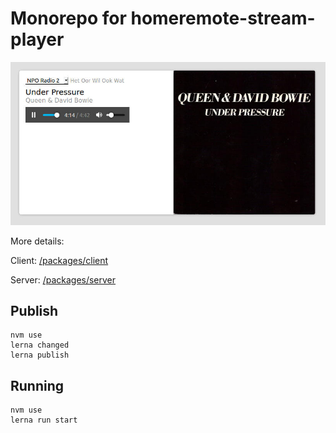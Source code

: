 # Monorepo for homeremote-stream-player

![Screenshot](screenshot.jpg)

More details:

Client: [/packages/client](/packages/client)

Server: [/packages/server](/packages/server)

## Publish

```
nvm use
lerna changed
lerna publish
```

## Running

```
nvm use
lerna run start
```
